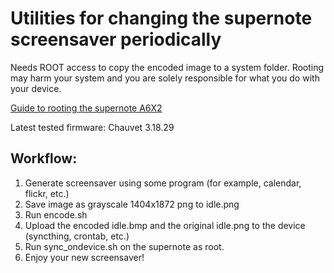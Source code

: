 # Utilities for changing the supernote screensaver periodically

Needs ROOT access to copy the encoded image to a system folder. Rooting may harm your system and you are solely responsible for what you do with your device. 

[Guide to rooting the supernote A6X2](https://github.com/dwongdev/sugoi-supernote/blob/main/Guides/How%20to%20root%20SN%20A6X2.md)

Latest tested firmware: Chauvet 3.18.29


## Workflow:
1. Generate screensaver using some program (for example, calendar, flickr, etc.)
2. Save image as grayscale 1404x1872 png to idle.png
3. Run encode.sh
4. Upload the encoded idle.bmp and the original idle.png to the device (syncthing, crontab, etc.)
5. Run sync_ondevice.sh on the supernote as root.
6. Enjoy your new screensaver!

